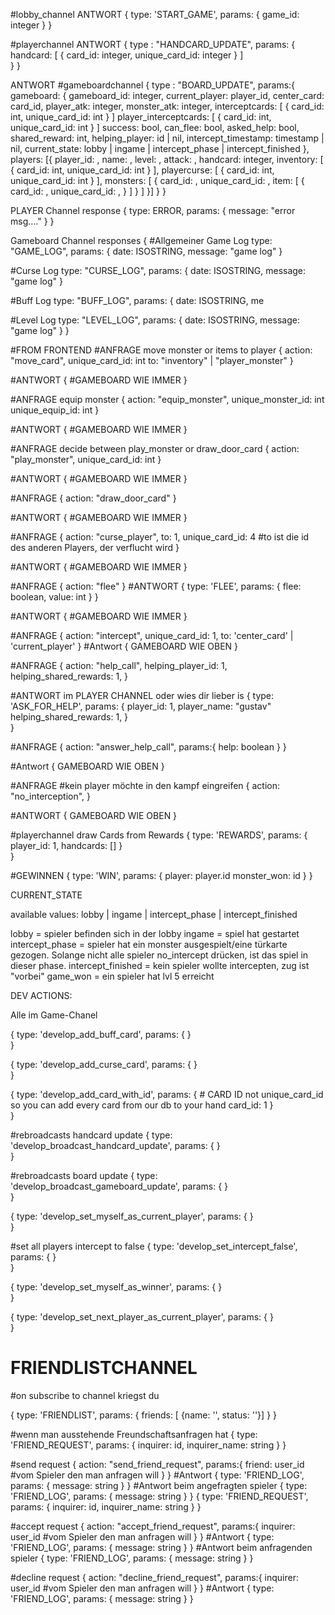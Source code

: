#lobby_channel
ANTWORT
{
  type: 'START_GAME',
  params: {
    game_id: integer
  }
}

#playerchannel
ANTWORT
{
  type : "HANDCARD_UPDATE",
  params:
  {  
    handcard: [
      {
        card_id: integer,
        unique_card_id: integer
      }
    ]    
  }
}

ANTWORT
#gameboardchannel
{
  type : "BOARD_UPDATE",
  params:{
    gameboard: {
      gameboard_id: integer,
      current_player: player_id,
      center_card: card_id,
      player_atk: integer,
      monster_atk: integer,
      interceptcards: [
        {
          card_id: int,
          unique_card_id: int
        }
      ]
      player_interceptcards: [
        {
          card_id: int,
          unique_card_id: int
        }
      ]
      success: bool,
      can_flee: bool,
      asked_help: bool,
      shared_reward: int,
      helping_player: id | nil,
      intercept_timestamp: timestamp | nil,
      current_state: lobby | ingame | intercept_phase | intercept_finished
    },
    players: [{
      player_id: ,
      name: ,
      level: ,
      attack: ,
      handcard: integer,
      inventory: [
        {
          card_id: int,
          unique_card_id: int
        }
      ],
      playercurse: [
        {
          card_id: int,
          unique_card_id: int
        }
      ],
      monsters: [
        { 
          card_id: ,
          unique_card_id: ,
          item: [
            {
              card_id: ,
              unique_card_id: ,
            }
          ]
        }
      ]
    }]
  }
}


PLAYER Channel response
{
  type: ERROR,
  params:
  {
    message: "error msg...."
  }
}


Gameboard Channel responses
{
#Allgemeiner Game Log
  type: "GAME_LOG",
  params:
  {
    date: ISOSTRING,
    message: "game log"
  }

#Curse Log
  type: "CURSE_LOG",
  params:
  {
    date: ISOSTRING,
    message: "game log"
  }

#Buff Log
  type: "BUFF_LOG",
  params:
  {
    date: ISOSTRING,
    me
    
#Level Log
  type: "LEVEL_LOG",
  params:
  {
    date: ISOSTRING,
    message: "game log"
  }
}


#FROM FRONTEND
#ANFRAGE move monster or items to player
{
  action: "move_card",
  unique_card_id:  int
  to: "inventory" | "player_monster"
}

#ANTWORT
{
  #GAMEBOARD WIE IMMER
}

#ANFRAGE equip monster
{
  action: "equip_monster",
  unique_monster_id:  int
  unique_equip_id:  int
}

#ANTWORT
{
  #GAMEBOARD WIE IMMER
}


#ANFRAGE decide between play_monster or draw_door_card
{
  action: "play_monster",
  unique_card_id:  int
}

#ANTWORT
{
  #GAMEBOARD WIE IMMER
}

#ANFRAGE
{
  action: "draw_door_card"
}

#ANTWORT
{
  #GAMEBOARD WIE IMMER
}



#ANFRAGE
{
  action: "curse_player",
  to: 1,
  unique_card_id: 4
  #to ist die id des anderen Players, der verflucht wird
}

#ANTWORT
{
  #GAMEBOARD WIE IMMER
}


#ANFRAGE
{
  action: "flee"
}
#ANTWORT
{
   type: 'FLEE',
   params: 
   { 
     flee: boolean,
     value: int
    } 
}

#ANTWORT
{
  #GAMEBOARD WIE IMMER
}


#ANFRAGE 
{
  action: "intercept",
  unique_card_id: 1,
  to: 'center_card' | 'current_player'
}
#Antwort
{
  GAMEBOARD WIE OBEN
}



#ANFRAGE
{
  action: "help_call",
  helping_player_id: 1,
  helping_shared_rewards: 1,
}

#ANTWORT im PLAYER CHANNEL oder wies dir lieber is
{
   type: 'ASK_FOR_HELP',
   params: 
   { 
     player_id: 1,
     player_name: "gustav"
     helping_shared_rewards: 1,
    }  
}

#ANFRAGE
  {
  action: "answer_help_call",
  params:{
    help: boolean
    }
  }

#Antwort
  {
    GAMEBOARD WIE OBEN
  }




#ANFRAGE
#kein player möchte in den kampf eingreifen
{
  action: "no_interception",
}

#ANTWORT 
{
    GAMEBOARD WIE OBEN
}


#playerchannel draw Cards from Rewards
{
   type: 'REWARDS',
   params: 
   { 
     player_id: 1,
     handcards: []
    }  
}


#GEWINNEN
{ 
  type: 'WIN', 
  params: 
  { 
    player: player.id 
    monster_won: id
  }
}

CURRENT_STATE

available values: lobby | ingame | intercept_phase | intercept_finished

lobby = spieler befinden sich in der lobby
ingame = spiel hat gestartet
intercept_phase = spieler hat ein monster ausgespielt/eine türkarte gezogen. Solange nicht alle spieler no_intercept drücken, ist das spiel in dieser phase.
intercept_finished = kein spieler wollte intercepten, zug ist "vorbei"
game_won = ein spieler hat lvl 5 erreicht



DEV ACTIONS:

Alle im Game-Chanel

{
   type: 'develop_add_buff_card',
   params: { }  
}

{
   type: 'develop_add_curse_card',
   params: { }  
}

{
   type: 'develop_add_card_with_id',
   params: 
   { 
     # CARD ID not unique_card_id so you can add every card from our db to your hand
     card_id: 1
   }  
}

#rebroadcasts handcard update
{
   type: 'develop_broadcast_handcard_update',
   params: { }  
}

#rebroadcasts board update
{
   type: 'develop_broadcast_gameboard_update',
   params: { }  
}

{
   type: 'develop_set_myself_as_current_player',
   params: { }  
}

#set all players intercept to false
{
   type: 'develop_set_intercept_false',
   params: { }  
}

{
   type: 'develop_set_myself_as_winner',
   params: { }  
}

{
   type: 'develop_set_next_player_as_current_player',
   params: { }  
}


# FRIENDLISTCHANNEL

#on subscribe to channel kriegst du

{
  type: 'FRIENDLIST',
  params: {
    friends: [ {name: '', status: ''}]
  }
}

#wenn man ausstehende Freundschaftsanfragen hat
{
  type: 'FRIEND_REQUEST',
  params: { inquirer: id, inquirer_name: string }
}

#send request
{
  action: "send_friend_request",
  params:{
    friend: user_id #vom Spieler den man anfragen will
    }
}
#Antwort
{
  type: 'FRIEND_LOG', params: { message: string }
}
#Antwort beim angefragten spieler
{
  type: 'FRIEND_LOG', params: { message: string }
}
{
   type: 'FRIEND_REQUEST', params: { inquirer: id, inquirer_name: string }
}

#accept request
{
  action: "accept_friend_request",
  params:{
    inquirer: user_id #vom Spieler den man anfragen will
    }
}
#Antwort
{
  type: 'FRIEND_LOG', params: { message: string }
}
#Antwort beim anfragenden spieler
{
  type: 'FRIEND_LOG', params: { message: string }
}

#decline request
{
  action: "decline_friend_request",
  params:{
    inquirer: user_id #vom Spieler den man anfragen will
    }
}
#Antwort
{
  type: 'FRIEND_LOG', params: { message: string }
}